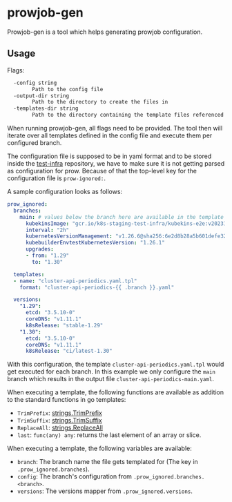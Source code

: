 # prowjob-gen

Prowjob-gen is a tool which helps generating prowjob configuration.

## Usage

Flags:

```txt
  -config string
        Path to the config file
  -output-dir string
        Path to the directory to create the files in
  -templates-dir string
        Path to the directory containing the template files referenced inside the config file
```

When running prowjob-gen, all flags need to be provided.
The tool then will iterate over all templates defined in the config file and execute them per configured branch.

The configuration file is supposed to be in yaml format and to be stored inside the [test-infra](https://github.com/kubernetes/test-infra)
repository, we have to make sure it is not getting parsed as configuration for prow.
Because of that the top-level key for the configuration file is `prow-ignored:`.

A sample configuration looks as follows:

```yaml
prow_ignored:
  branches:
    main: # values below the branch here are available in the template 
      kubekinsImage: "gcr.io/k8s-staging-test-infra/kubekins-e2e:v20231208-8b9fd88e88-1.29"
      interval: "2h"
      kubernetesVersionManagement: "v1.26.6@sha256:6e2d8b28a5b601defe327b98bd1c2d1930b49e5d8c512e1895099e4504007adb"
      kubebuilderEnvtestKubernetesVersion: "1.26.1"
      upgrades:
      - from: "1.29"
        to: "1.30"

  templates:
  - name: "cluster-api-periodics.yaml.tpl"
    format: "cluster-api-periodics-{{ .branch }}.yaml"

  versions:
    "1.29":
      etcd: "3.5.10-0"
      coreDNS: "v1.11.1"
      k8sRelease: "stable-1.29"
    "1.30":
      etcd: "3.5.10-0"
      coreDNS: "v1.11.1"
      k8sRelease: "ci/latest-1.30"
```

With this configuration, the template `cluster-api-periodics.yaml.tpl` would get executed for each branch.
In this example we only configure the `main` branch which results in the output file `cluster-api-periodics-main.yaml`.

When executing a template, the following functions are available as addition to the standard functions in go templates:

- `TrimPrefix`: [strings.TrimPrefix](https://pkg.go.dev/strings#TrimPrefix)
- `TrimSuffix`: [strings.TrimSuffix](https://pkg.go.dev/strings#TrimSuffix)
- `ReplaceAll`: [strings.ReplaceAll](https://pkg.go.dev/strings#ReplaceAll)
- `last`: `func(any) any`: returns the last element of an array or slice.

When executing a template, the following variables are available:

- `branch`: The branch name the file gets templated for (The key in `.prow_ignored.branches`).
- `config`: The branch's configuration from `.prow_ignored.branches.<branch>`.
- `versions`: The versions mapper from `.prow_ignored.versions`.
